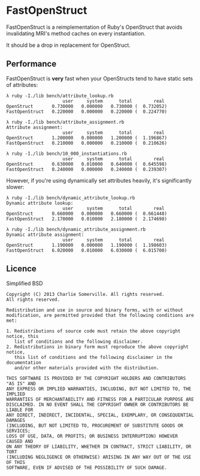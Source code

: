# FastOpenStruct

FastOpenStruct is a reimplementation of Ruby's OpenStruct that avoids invalidating MRI's method caches on every instantiation.

It should be a drop in replacement for OpenStruct.

## Performance

FastOpenStruct is **very** fast when your OpenStructs tend to have static sets of attributes:

```
λ ruby -I./lib bench/attribute_lookup.rb
                     user     system      total        real
OpenStruct       0.730000   0.000000   0.730000 (  0.732052)
FastOpenStruct   0.220000   0.000000   0.220000 (  0.224770)
```

```
λ ruby -I./lib bench/attribute_assignment.rb
Attribute assignment:
                     user     system      total        real
OpenStruct       1.200000   0.000000   1.200000 (  1.196867)
FastOpenStruct   0.210000   0.000000   0.210000 (  0.210626)
```

```
λ ruby -I./lib bench/10_000_instantiations.rb
                     user     system      total        real
OpenStruct       0.630000   0.010000   0.640000 (  0.645598)
FastOpenStruct   0.240000   0.000000   0.240000 (  0.239307)
```

However, if you're using dynamically set attributes heavily, it's significantly slower:

```
λ ruby -I./lib bench/dynamic_attribute_lookup.rb
Dynamic attribute lookup:
                     user     system      total        real
OpenStruct       0.660000   0.000000   0.660000 (  0.661448)
FastOpenStruct   2.170000   0.010000   2.180000 (  2.174698)
```

```
λ ruby -I./lib bench/dynamic_attribute_assignment.rb
Dynamic attribute assignment:
                     user     system      total        real
OpenStruct       1.190000   0.000000   1.190000 (  1.198603)
FastOpenStruct   6.020000   0.010000   6.030000 (  6.015700)
```

## Licence

Simplified BSD

```
Copyright (C) 2013 Charlie Somerville. All rights reserved.
All rights reserved.

Redistribution and use in source and binary forms, with or without
modification, are permitted provided that the following conditions are met: 

1. Redistributions of source code must retain the above copyright notice, this
   list of conditions and the following disclaimer. 
2. Redistributions in binary form must reproduce the above copyright notice,
   this list of conditions and the following disclaimer in the documentation
   and/or other materials provided with the distribution. 

THIS SOFTWARE IS PROVIDED BY THE COPYRIGHT HOLDERS AND CONTRIBUTORS "AS IS" AND
ANY EXPRESS OR IMPLIED WARRANTIES, INCLUDING, BUT NOT LIMITED TO, THE IMPLIED
WARRANTIES OF MERCHANTABILITY AND FITNESS FOR A PARTICULAR PURPOSE ARE
DISCLAIMED. IN NO EVENT SHALL THE COPYRIGHT OWNER OR CONTRIBUTORS BE LIABLE FOR
ANY DIRECT, INDIRECT, INCIDENTAL, SPECIAL, EXEMPLARY, OR CONSEQUENTIAL DAMAGES
(INCLUDING, BUT NOT LIMITED TO, PROCUREMENT OF SUBSTITUTE GOODS OR SERVICES;
LOSS OF USE, DATA, OR PROFITS; OR BUSINESS INTERRUPTION) HOWEVER CAUSED AND
ON ANY THEORY OF LIABILITY, WHETHER IN CONTRACT, STRICT LIABILITY, OR TORT
(INCLUDING NEGLIGENCE OR OTHERWISE) ARISING IN ANY WAY OUT OF THE USE OF THIS
SOFTWARE, EVEN IF ADVISED OF THE POSSIBILITY OF SUCH DAMAGE.
```
